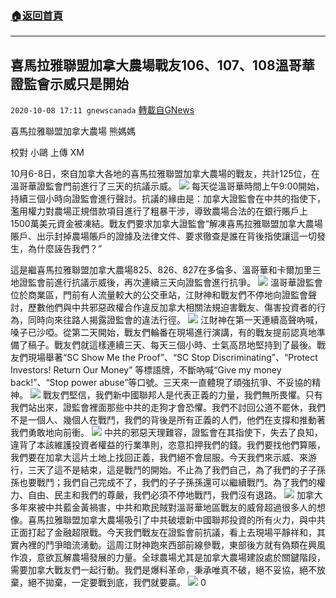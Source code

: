 ###  [:house:返回首頁](https://github.com/ourhimalayas/txt)
---

## 喜馬拉雅聯盟加拿大農場戰友106、107、108溫哥華證監會示威只是開始
`2020-10-08 17:11 gnewscanada` [轉載自GNews](https://gnews.org/zh-hant/411865/)

喜馬拉雅聯盟加拿大農場 熊媽媽

校對 小鷗 上傳 XM

10月6-8日，來自加拿大各地的喜馬拉雅聯盟加拿大農場的戰友，共計125位，在溫哥華證監會門前進行了三天的抗議示威。
![]()![](https://s3.amazonaws.com/gnews-media-offload/wp-content/uploads/2020/10/08170245/965.jpg)
每天從溫哥華時間上午9:00開始，持續三個小時向證監會進行聲討。抗議的緣由是：加拿大證監會在中共的指使下，濫用權力對農場正規借款項目進行了粗暴干涉，導致農場合法的在銀行賬戶上1500萬美元資金被凍結。戰友們要求加拿大證監會“解凍喜馬拉雅聯盟加拿大農場賬戶、出示封掉農場賬戶的證據及法律文件、要求徹查是誰在背後指使讓這一切發生，為什麼誣告我們？”

這是繼喜馬拉雅聯盟加拿大農場825、826、827在多倫多、溫哥華和卡爾加里三地證監會前進行抗議示威後，再次連續三天向證監會進行抗爭。
![]()![](https://s3.amazonaws.com/gnews-media-offload/wp-content/uploads/2020/10/08170259/963.jpg)
溫哥華證監會位於商業區，門前有人流量較大的公交車站，江財神和戰友們不停地向證監會聲討，歷數他們與中共邪惡政權合作違反加拿大相關法規迫害戰友、傷害投資者的行為，同時向來往路人揭露證監會的違法行徑。
![]()![](https://s3.amazonaws.com/gnews-media-offload/wp-content/uploads/2020/10/08170324/image0-1-7.jpg)
江財神在第一天連續高聲吶喊，嗓子已沙啞。從第二天開始，戰友們輪番在現場進行演講，有的戰友提前認真地準備了稿子。戰友們就這樣連續三天、每天三個小時、士氣高昂地堅持到了最後。戰友們現場舉著“SC Show Me the Proof”、“SC Stop Discriminating”、“Protect Investors! Return Our Money” 等標語牌，不斷吶喊“Give my money back!”、“Stop power abuse”等口號。三天來一直體現了頑強抗爭、不妥協的精神。
![]()![](https://s3.amazonaws.com/gnews-media-offload/wp-content/uploads/2020/10/08170451/964.jpg)
戰友們堅信，我們新中國聯邦人是代表正義的力量，我們無所畏懼。只有我們站出來，證監會裡面那些中共的走狗才會恐懼。我們不討回公道不罷休，我們不是一個人、幾個人在戰鬥，我們的背後是所有正義的人們，他們在支撐和推動著我們勇敢地向前衝。
![]()![](https://s3.amazonaws.com/gnews-media-offload/wp-content/uploads/2020/10/08170412/962.jpg)
中共的邪惡天理難容，證監會在其指使下，失去了良知，違背了本該維護投資者權益的行業準則，恣意扣押我們的錢。我們要找他們算賬，我們要在加拿大這片土地上找回正義，我們絕不會屈服。今天我們來示威、來游行，三天了這不是結束，這是戰鬥的開始。不止為了我們自己，為了我們的子子孫孫也要戰鬥；我們自己完成不了，我們的子子孫孫還可以繼續戰鬥。為了我們的權力、自由、民主和我們的尊嚴，我們必須不停地戰鬥，我們沒有退路。
![]()![](https://s3.amazonaws.com/gnews-media-offload/wp-content/uploads/2020/10/08170520/966-scaled.jpg)
加拿大多年來被中共藍金黃禍害，中共和欺民賊對溫哥華地區戰友的威脅超過很多人的想像。喜馬拉雅聯盟加拿大農場吸引了中共破壞新中國聯邦投資的所有火力，與中共正面打起了金融超限戰。今天我們戰友在證監會前抗議，看上去現場平靜祥和，其實內裡的鬥爭暗流湧動。這周江財神跑來西部前線參戰，東部後方就有偽類在興風作浪，意欲瓦解農場發展的力量。全球農場尤其是加拿大農場建設處於關鍵階段，需要加拿大戰友們一起行動。我們是爆料革命，秉承唯真不破，絕不妥協，絕不放棄，絕不拋棄，一定要戰到底，我們就要贏。
![]()![](https://s3.amazonaws.com/gnews-media-offload/wp-content/uploads/2020/10/08170721/961.jpg)
0
